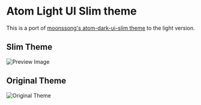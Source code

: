 # Atom Light UI Slim theme

This is a port of [moonssong's atom-dark-ui-slim theme](https://github.com/moonsspoon/atom-dark-ui-slim) to the light version.

## Slim Theme
![Preview Image](https://raw.github.com/apuertolas/atom-light-ui-slim/screenshots/after.png)

## Original Theme
![Original Theme](https://raw.github.com/apuertolas/atom-light-ui-slim/screenshots/before.png)
